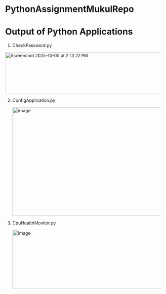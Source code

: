 # PythonAssignmentMukulRepo

# Output of Python Applications

1. CheckPassword.py

<img width="814" height="133" alt="Screenshot 2025-10-05 at 2 13 22 PM" src="https://github.com/user-attachments/assets/44970875-d830-4f25-8fad-3c9327418750" />

2. ConfigApplication.py

   <img width="965" height="352" alt="image" src="https://github.com/user-attachments/assets/e59df8ba-50c6-45b3-b1d9-43102875e0ed" />

3. CpuHealthMonitor.py

   <img width="505" height="191" alt="image" src="https://github.com/user-attachments/assets/19dbffcc-1ee8-4c5c-bf4c-ea200d28ff14" />


